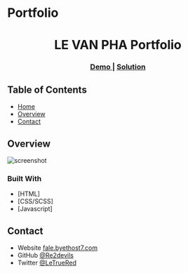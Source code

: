 # Portfolio
<!-- Please update value in the {}  -->

<h1 align="center">LE VAN PHA Portfolio</h1>
<div align="center">
  <h3>
    <a href="http://www.fale.byethost7.com/Portfolio/">
      Demo
    </a>
    <span> | </span>
    <a href="https://github.com/Re2devils/Portfolio">
      Solution
    </a>
  </h3>
</div>

<!-- TABLE OF CONTENTS -->

## Table of Contents

- [Home](#home)
- [Overview](#overview)
- [Contact](#contact)
<!-- OVERVIEW -->

## Overview

![screenshot](https://user-images.githubusercontent.com/16707738/92399059-5716eb00-f132-11ea-8b14-bcacdc8ec97b.png)

### Built With

<!-- This section should list any major frameworks that you built your project using. Here are a few examples.-->

- [HTML]
- [CSS/SCSS]
- [Javascript]
<!-- - [Tailwind](https://tailwindcss.com/) -->

<!-- List the features of your application or follow the template. Don't share the figma file here :) -->

<!-- This section should list any articles or add-ons/plugins that helps you to complete the project. This is optional but it will help you in the future. For exmpale -->

## Contact

- Website [fale.byethost7.com](http://www.fale.byethost7.com/Portfolio/)
- GitHub [@Re2devils](https://github.com/Re2devils)
- Twitter [@LeTrueRed](https://twitter.com/LeTrueRed)
